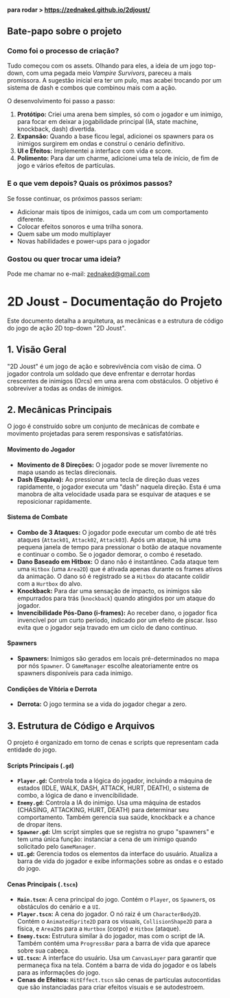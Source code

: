 #### para rodar > https://zednaked.github.io/2djoust/


## Bate-papo sobre o projeto

### Como foi o processo de criação?

Tudo começou com os assets. Olhando para eles, a ideia de um jogo top-down, com uma pegada meio *Vampire Survivors*, pareceu a mais promissora. A sugestão inicial era ter um pulo, mas acabei trocando por um sistema de dash e combos que combinou mais com a ação.

O desenvolvimento foi passo a passo:
1.  **Protótipo:** Criei uma arena bem simples, só com o jogador e um inimigo, para focar em deixar a jogabilidade principal (IA, state machine, knockback, dash) divertida.
2.  **Expansão:** Quando a base ficou legal, adicionei os spawners para os inimigos surgirem em ondas e construí o cenário definitivo.
3.  **UI e Efeitos:** Implementei a interface com vida e score.
4.  **Polimento:** Para dar um charme, adicionei uma tela de início, de fim de jogo e vários efeitos de partículas.

### E o que vem depois? Quais os próximos passos?

Se fosse continuar, os próximos passos seriam:
- Adicionar mais tipos de inimigos, cada um com um comportamento diferente.
- Colocar efeitos sonoros e uma trilha sonora.
- Quem sabe um modo multiplayer
- Novas habilidades e power-ups para o jogador

### Gostou ou quer trocar uma ideia?

Pode me chamar no e-mail: zednaked@gmail.com 




# 2D Joust - Documentação do Projeto

Este documento detalha a arquitetura, as mecânicas e a estrutura de código do jogo de ação 2D top-down "2D Joust".

## 1. Visão Geral

"2D Joust" é um jogo de ação e sobrevivência com visão de cima. O jogador controla um soldado que deve enfrentar e derrotar hordas crescentes de inimigos (Orcs) em uma arena com obstáculos. O objetivo é sobreviver a todas as ondas de inimigos.

## 2. Mecânicas Principais

O jogo é construído sobre um conjunto de mecânicas de combate e movimento projetadas para serem responsivas e satisfatórias.

#### Movimento do Jogador
- **Movimento de 8 Direções:** O jogador pode se mover livremente no mapa usando as teclas direcionais.
- **Dash (Esquiva):** Ao pressionar uma tecla de direção duas vezes rapidamente, o jogador executa um "dash" naquela direção. Esta é uma manobra de alta velocidade usada para se esquivar de ataques e se reposicionar rapidamente.

#### Sistema de Combate
- **Combo de 3 Ataques:** O jogador pode executar um combo de até três ataques (`Attack01`, `Attack02`, `Attack03`). Após um ataque, há uma pequena janela de tempo para pressionar o botão de ataque novamente e continuar o combo. Se o jogador demorar, o combo é resetado.
- **Dano Baseado em Hitbox:** O dano não é instantâneo. Cada ataque tem uma `Hitbox` (uma `Area2D`) que é ativada apenas durante os frames ativos da animação. O dano só é registrado se a `Hitbox` do atacante colidir com a `Hurtbox` do alvo.
- **Knockback:** Para dar uma sensação de impacto, os inimigos são empurrados para trás (`knockback`) quando atingidos por um ataque do jogador.
- **Invencibilidade Pós-Dano (i-frames):** Ao receber dano, o jogador fica invencível por um curto período, indicado por um efeito de piscar. Isso evita que o jogador seja travado em um ciclo de dano contínuo.

#### Spawners
- **Spawners:** Inimigos são gerados em locais pré-determinados no mapa por nós `Spawner`. O `GameManager` escolhe aleatoriamente entre os spawners disponíveis para cada inimigo.

#### Condições de Vitória e Derrota
- **Derrota:** O jogo termina se a vida do jogador chegar a zero.


## 3. Estrutura de Código e Arquivos

O projeto é organizado em torno de cenas e scripts que representam cada entidade do jogo.

#### Scripts Principais (`.gd`)
- **`Player.gd`:** Controla toda a lógica do jogador, incluindo a máquina de estados (IDLE, WALK, DASH, ATTACK, HURT, DEATH), o sistema de combo, a lógica de dano e invencibilidade.
- **`Enemy.gd`:** Controla a IA do inimigo. Usa uma máquina de estados (CHASING, ATTACKING, HURT, DEATH) para determinar seu comportamento. Também gerencia sua saúde, knockback e a chance de dropar itens.
- **`Spawner.gd`:** Um script simples que se registra no grupo "spawners" e tem uma única função: instanciar a cena de um inimigo quando solicitado pelo `GameManager`.
- **`UI.gd`:** Gerencia todos os elementos da interface do usuário. Atualiza a barra de vida do jogador e exibe informações sobre as ondas e o estado do jogo.

#### Cenas Principais (`.tscn`)
- **`Main.tscn`:** A cena principal do jogo. Contém o `Player`, os `Spawner`s, os obstáculos do cenário e a `UI`. 
- **`Player.tscn`:** A cena do jogador. O nó raiz é um `CharacterBody2D`. Contém o `AnimatedSprite2D` para os visuais, `CollisionShape2D` para a física, e `Area2D`s para a `Hurtbox` (corpo) e `Hitbox` (ataque).
- **`Enemy.tscn`:** Estrutura similar à do jogador, mas com o script de IA. Também contém uma `ProgressBar` para a barra de vida que aparece sobre sua cabeça.
- **`UI.tscn`:** A interface do usuário. Usa um `CanvasLayer` para garantir que permaneça fixa na tela. Contém a barra de vida do jogador e os labels para as informações do jogo.
- **Cenas de Efeitos:** `HitEffect.tscn` são cenas de partículas autocontidas que são instanciadas para criar efeitos visuais e se autodestroem.
